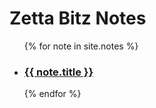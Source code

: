 # Zetta Bitz Notes

<ul>
  {% for note in site.notes %}
    <li>
      <h3><a href="{{ zettabitz/ }}{{ note.url }}">{{ note.title }}</a></h3>
    </li>
  {% endfor %}
</ul>